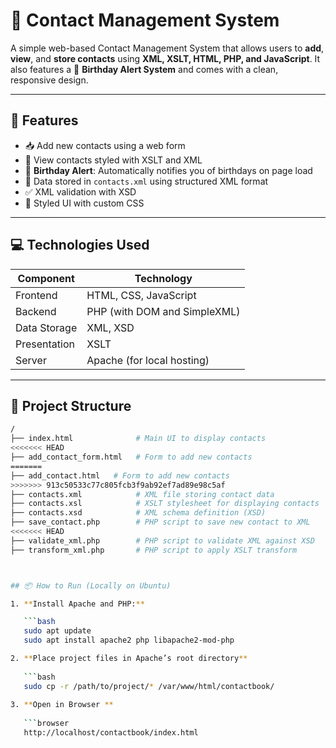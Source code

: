 # 📇 Contact Management System

A simple web-based Contact Management System that allows users to **add**, **view**, and **store contacts** using **XML, XSLT, HTML, PHP, and JavaScript**. It also features a 🎉 **Birthday Alert System** and comes with a clean, responsive design.

---

## 🚀 Features

- 📥 Add new contacts using a web form
- 🧾 View contacts styled with XSLT and XML
- 🎂 **Birthday Alert**: Automatically notifies you of birthdays on page load
- 💾 Data stored in `contacts.xml` using structured XML format
- ✅ XML validation with XSD
- 🎨 Styled UI with custom CSS

---

## 💻 Technologies Used

| Component         | Technology           |
|------------------|----------------------|
| Frontend         | HTML, CSS, JavaScript |
| Backend          | PHP (with DOM and SimpleXML) |
| Data Storage     | XML, XSD             |
| Presentation     | XSLT                 |
| Server           | Apache (for local hosting) |

---

## 📁 Project Structure

```bash
/
├── index.html              # Main UI to display contacts
<<<<<<< HEAD
├── add_contact_form.html   # Form to add new contacts
=======
├── add_contact.html   # Form to add new contacts
>>>>>>> 913c50533c77c805fcb3f9ab92ef7ad89e98c5af
├── contacts.xml            # XML file storing contact data
├── contacts.xsl            # XSLT stylesheet for displaying contacts
├── contacts.xsd            # XML schema definition (XSD)
├── save_contact.php        # PHP script to save new contact to XML
<<<<<<< HEAD
├── validate_xml.php        # PHP script to validate XML against XSD
├── transform_xml.php       # PHP script to apply XSLT transform



## 📦 How to Run (Locally on Ubuntu)

1. **Install Apache and PHP:**

   ```bash
   sudo apt update
   sudo apt install apache2 php libapache2-mod-php

2. **Place project files in Apache’s root directory**
   
   ```bash
   sudo cp -r /path/to/project/* /var/www/html/contactbook/
   
3. **Open in Browser **
   
   ```browser
   http://localhost/contactbook/index.html


